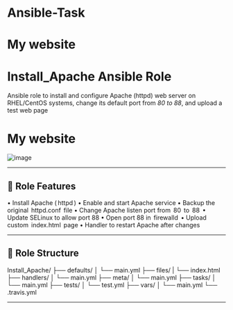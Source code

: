 # Ansible-Task
# My website
# Install_Apache Ansible Role

Ansible role to install and configure Apache (httpd) web server on RHEL/CentOS systems, change its default port from *80 to 88*, and upload a test web page
# My website
![image](https://github.com/user-attachments/assets/818f9323-dfe3-4242-84e3-de5db190504b)


---

## 📌 Role Features

•⁠  ⁠Install Apache (⁠ httpd ⁠)
•⁠  ⁠Enable and start Apache service
•⁠  ⁠Backup the original ⁠ httpd.conf ⁠ file
•⁠  ⁠Change Apache listen port from ⁠ 80 ⁠ to ⁠ 88 ⁠
•⁠  ⁠Update SELinux to allow port 88
•⁠  ⁠Open port 88 in ⁠ firewalld ⁠
•⁠  ⁠Upload custom ⁠ index.html ⁠ page
•⁠  ⁠Handler to restart Apache after changes

---

## 📁 Role Structure

Install_Apache/
├── defaults/
│   └── main.yml
├── files/
|   └── index.html
├── handlers/
│   └── main.yml
├── meta/
│   └── main.yml
├── tasks/
│   └── main.yml
├── tests/
│   └── test.yml
├── vars/
│   └── main.yml
└── .travis.yml

---

